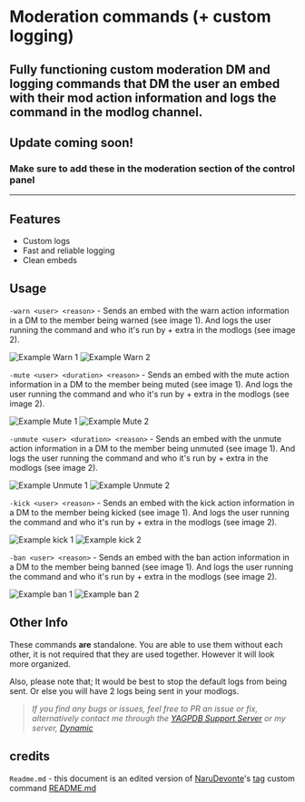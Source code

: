 # Moderation commands (+ custom logging)
Fully functioning custom moderation DM and logging commands that DM the user an embed with their mod action information and logs the command in the modlog channel.
---
Update coming soon!
---
### Make sure to add these in the moderation section of the control panel
---

## Features
- Custom logs
- Fast and reliable logging
- Clean embeds

## Usage

`-warn <user> <reason>` - Sends an embed with the warn action information in a DM to the member being warned (see image 1). And logs the user running the command and who it's run by + extra in the modlogs (see image 2).

![Example Warn 1](https://cdn.discordapp.com/attachments/784132357534777356/810263675025883186/unknown.png)
![Example Warn 2](https://cdn.discordapp.com/attachments/784132357534777356/810262687765364756/unknown.png)

`-mute <user> <duration> <reason>` - Sends an embed with the mute action information in a DM to the member being muted (see image 1). And logs the user running the command and who it's run by + extra in the modlogs (see image 2).

![Example Mute 1](https://cdn.discordapp.com/attachments/784132357534777356/810266966920003614/unknown.png)
![Example Mute 2](https://cdn.discordapp.com/attachments/784132357534777356/810266847332270150/unknown.png)

`-unmute <user> <duration> <reason>` - Sends an embed with the unmute action information in a DM to the member being unmuted (see image 1). And logs the user running the command and who it's run by + extra in the modlogs (see image 2).

![Example Unmute 1](https://cdn.discordapp.com/attachments/784132357534777356/810273099916378122/unknown.png)
![Example Unmute 2](https://cdn.discordapp.com/attachments/784132357534777356/810273025034944542/unknown.png)

`-kick <user> <reason>` - Sends an embed with the kick action information in a DM to the member being kicked (see image 1). And logs the user running the command and who it's run by + extra in the modlogs (see image 2).

![Example kick 1](https://cdn.discordapp.com/attachments/784132357534777356/810864288700956712/unknown.png)
![Example kick 2](https://cdn.discordapp.com/attachments/784132357534777356/810863565287718962/unknown.png)

`-ban <user> <reason>` - Sends an embed with the ban action information in a DM to the member being banned (see image 1). And logs the user running the command and who it's run by + extra in the modlogs (see image 2).

![Example ban 1](https://cdn.discordapp.com/attachments/784132357534777356/810881678369095710/unknown.png)
![Example ban 2](https://cdn.discordapp.com/attachments/784132357534777356/810881473447591957/unknown.png)

## Other Info
These commands **are** standalone. You are able to use them without each other, it is not required that they are used together. However it will look more organized.

Also, please note that; It would be best to stop the default logs from being sent. Or else you will have 2 logs being sent in your modlogs.


> *If you find any bugs or issues, feel free to PR an issue or fix, alternatively contact me through the [YAGPDB Support Server](https://discord.gg/SY7wn39SYD) or my server, [Dynamic](https://discord.gg/2WfF9JxuTU)*

## credits

`Readme.md` - this document is an edited version of [NaruDevonte](https://github.com/NaruDevnote)'s [tag](https://github.com/NaruDevnote/yagpdb-ccs/tree/master/tags) custom command [README.md](https://github.com/NaruDevnote/yagpdb-ccs/blob/master/tags/README.md)
